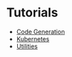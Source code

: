 # Tutorials

- [Code Generation](code-generation.md)
- [Kubernetes](kubernetes.md)
- [Utilities](utilities.md)